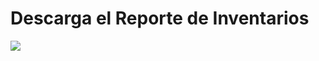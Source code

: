 # Descarga el Reporte de Inventarios  
  

<img src="https://josemaestreb.github.io/docs.bil_v2/_asset/03-%20Reportes/024_reporte_inventarios_completo.png" />